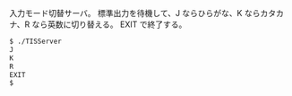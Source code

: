 入力モード切替サーバ。
標準出力を待機して、J ならひらがな、K ならカタカナ、R なら英数に切り替える。
EXIT で終了する。
```zsh
$ ./TISServer
J
K
R
EXIT
$ 
```
